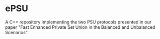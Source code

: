 # ePSU
A C++ repository implementing the two PSU protocols presented in our paper "Fast Enhanced Private Set Union in the Balanced and Unbalanced Scenarios"
